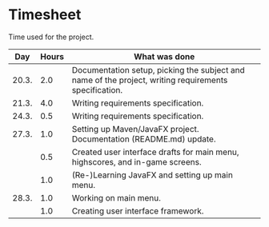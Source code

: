# Timesheet

Time used for the project.

Day   | Hours | What was done
----- | ----- | --------------------------------
20.3. |  2.0  | Documentation setup, picking the subject and name of the project, writing requirements specification.
21.3. |  4.0  | Writing requirements specification.
24.3. |  0.5  | Writing requirements specification.
27.3. |  1.0  | Setting up Maven/JavaFX project. Documentation (README.md) update.
      |  0.5  | Created user interface drafts for main menu, highscores, and in-game screens.
      |  1.0  | (Re-)Learning JavaFX and setting up main menu.
28.3. |  1.0  | Working on main menu.
      |  1.0  | Creating user interface framework.
